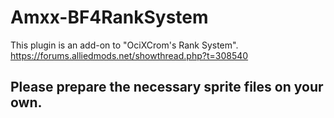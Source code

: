 # Amxx-BF4RankSystem
This plugin is an add-on to "OciXCrom's Rank System".
https://forums.alliedmods.net/showthread.php?t=308540

## Please prepare the necessary sprite files on your own.
